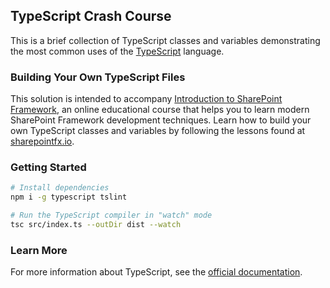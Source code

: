 ## TypeScript Crash Course

This is a brief collection of TypeScript classes and variables demonstrating the most common uses of the [TypeScript](https://www.typescriptlang.org/) language.

### Building Your Own TypeScript Files

This solution is intended to accompany [Introduction to SharePoint Framework](https://sharepointfx.io/), an online educational course that helps you to learn modern SharePoint Framework development techniques. Learn how to build your own TypeScript classes and variables by following the lessons found at [sharepointfx.io](https://sharepointfx.io/).

### Getting Started

```bash
# Install dependencies
npm i -g typescript tslint

# Run the TypeScript compiler in "watch" mode
tsc src/index.ts --outDir dist --watch
```

### Learn More

For more information about TypeScript, see the [official documentation](https://www.typescriptlang.org/docs/home.html).
